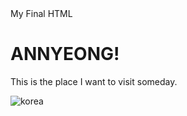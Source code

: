 <!DOCTYPE html>
<html>
<head>
  My Final HTML
</head>
<body>
  <h1>ANNYEONG!</h1>
  <p>This is the place I want to visit someday.</p>
  <img scr=https://www.agoda.com/wp-content/uploads/2024/08/Namsan-Tower-during-autumn-in-Seoul-South-Korea-1244x700.jpg alt=korea
</body>
</html>
